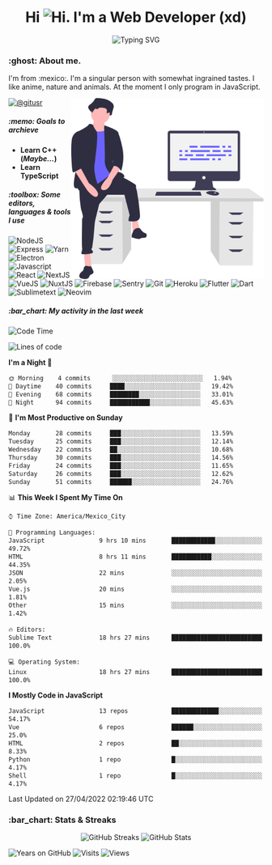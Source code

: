 <h1 align="center">Hi <img src="https://emojis.slackmojis.com/emojis/images/1579216111/7550/pikachu_wave.gif?1579216111" alt="Hi" width="28" />. I'm a Web Developer (xd)</h1>
<p align="center">
  <img src="https://readme-typing-svg.herokuapp.com?color=0389FF&amp;center=true&amp;lines=I+%E2%9D%A4%EF%B8%8F+JavaScript;I+%E2%9D%A4%EF%B8%8F+Anime;I+%E2%9D%A4%EF%B8%8F+Nature" alt="Typing SVG" />
</p>

<h3>:ghost: About me.</h3>
<p>
  I'm from :mexico:. I'm a singular person with somewhat ingrained tastes. I like anime, nature and animals. At the moment I only program in JavaScript.
</p>

<img src="https://raw.githubusercontent.com/hypernova7/hypernova7/main/static/images/undraw_feeling_proud_qne1.svg" align="right" alt="Hero Image" width="380" />

<p>
  <a href="https://t.me/gitusr"><img src="https://genx.vercel.app/api/icon/telegram" alt="@gitusr" /></a>
</p>

<h5>:memo: Goals to archieve</h5>
<ul>
  <li><strong>Learn C++ (<em>Maybe...</em>)</strong></li>
  <li><strong>Learn TypeScript</strong></li>
</ul>

<h5>:toolbox: Some editors, languages & tools I use</h5>
<p>
  <img src="https://genx.vercel.app/api/icon/node.js" alt="NodeJS" />
  <img src="https://genx.vercel.app/api/icon/express" alt="Express" />
  <img src="https://genx.vercel.app/api/icon/yarn" alt="Yarn" />
  <img src="https://genx.vercel.app/api/icon/electron" alt="Electron" />
  <img src="https://genx.vercel.app/api/icon/javascript" alt="Javascript" />
  <img src="https://genx.vercel.app/api/icon/react" alt="React" />
  <img src="https://genx.vercel.app/api/icon/next.js" alt="NextJS" />
  <img src="https://genx.vercel.app/api/icon/vue.js" alt="VueJS" />
  <img src="https://genx.vercel.app/api/icon/nuxt.js" alt="NuxtJS" />
  <img src="https://genx.vercel.app/api/icon/firebase" alt="Firebase" />
  <img src="https://genx.vercel.app/api/icon/sentry" alt="Sentry" />
  <img src="https://genx.vercel.app/api/icon/git" alt="Git" />
  <img src="https://genx.vercel.app/api/icon/heroku" alt="Heroku" />
  <img src="https://genx.vercel.app/api/icon/flutter" alt="Flutter" />
  <img src="https://genx.vercel.app/api/icon/dart" alt="Dart" />
  <img src="https://genx.vercel.app/api/icon/sublimetext" alt="Sublimetext" />
  <img src="https://genx.vercel.app/api/icon/neovim" alt="Neovim" />
</p>

<h5>:bar_chart: My activity in the last week</h5>

<!--START_SECTION:waka-->
![Code Time](http://img.shields.io/badge/Code%20Time-944%20hrs%2034%20mins-blue)

![Lines of code](https://img.shields.io/badge/From%20Hello%20World%20I%27ve%20Written-103%20Thousand%20lines%20of%20code-blue)

**I'm a Night 🦉** 

```text
🌞 Morning    4 commits      ░░░░░░░░░░░░░░░░░░░░░░░░░   1.94% 
🌆 Daytime    40 commits     ████░░░░░░░░░░░░░░░░░░░░░   19.42% 
🌃 Evening    68 commits     ████████░░░░░░░░░░░░░░░░░   33.01% 
🌙 Night      94 commits     ███████████░░░░░░░░░░░░░░   45.63%

```
📅 **I'm Most Productive on Sunday** 

```text
Monday       28 commits     ███░░░░░░░░░░░░░░░░░░░░░░   13.59% 
Tuesday      25 commits     ███░░░░░░░░░░░░░░░░░░░░░░   12.14% 
Wednesday    22 commits     ██░░░░░░░░░░░░░░░░░░░░░░░   10.68% 
Thursday     30 commits     ███░░░░░░░░░░░░░░░░░░░░░░   14.56% 
Friday       24 commits     ███░░░░░░░░░░░░░░░░░░░░░░   11.65% 
Saturday     26 commits     ███░░░░░░░░░░░░░░░░░░░░░░   12.62% 
Sunday       51 commits     ██████░░░░░░░░░░░░░░░░░░░   24.76%

```


📊 **This Week I Spent My Time On** 

```text
⌚︎ Time Zone: America/Mexico_City

💬 Programming Languages: 
JavaScript               9 hrs 10 mins       ████████████░░░░░░░░░░░░░   49.72% 
HTML                     8 hrs 11 mins       ███████████░░░░░░░░░░░░░░   44.35% 
JSON                     22 mins             ░░░░░░░░░░░░░░░░░░░░░░░░░   2.05% 
Vue.js                   20 mins             ░░░░░░░░░░░░░░░░░░░░░░░░░   1.81% 
Other                    15 mins             ░░░░░░░░░░░░░░░░░░░░░░░░░   1.42%

🔥 Editors: 
Sublime Text             18 hrs 27 mins      █████████████████████████   100.0%

💻 Operating System: 
Linux                    18 hrs 27 mins      █████████████████████████   100.0%

```

**I Mostly Code in JavaScript** 

```text
JavaScript               13 repos            █████████████░░░░░░░░░░░░   54.17% 
Vue                      6 repos             ██████░░░░░░░░░░░░░░░░░░░   25.0% 
HTML                     2 repos             ██░░░░░░░░░░░░░░░░░░░░░░░   8.33% 
Python                   1 repo              █░░░░░░░░░░░░░░░░░░░░░░░░   4.17% 
Shell                    1 repo              █░░░░░░░░░░░░░░░░░░░░░░░░   4.17%

```



 Last Updated on 27/04/2022 02:19:46 UTC
<!--END_SECTION:waka-->

<h3>:bar_chart: Stats & Streaks</h3>
<p align="center">
  <img src="https://github-readme-streak-stats.herokuapp.com/?user=hypernova7&amp;theme=nord" alt="GitHub Streaks" width="49%" />
  <img src="https://gitcard.vercel.app/api?username=hypernova7&amp;show_icons=true&amp;theme=nord" alt="GitHub Stats" width="49%" />
</p>

<p align="left">
  <img src="https://badges.pufler.dev/years/hypernova7?style=for-the-badge&amp;color=0389ff&amp;labelColor=334455&amp;logo=github" alt="Years on GitHub" />
  <img src="https://badges.pufler.dev/visits/hypernova7/hypernova7?style=for-the-badge&amp;color=0389ff&amp;labelColor=334455&amp;logo=github" alt="Visits" />
  <img src="https://genx.vercel.app/api/views/hypernova7" alt="Views" />
</p>
